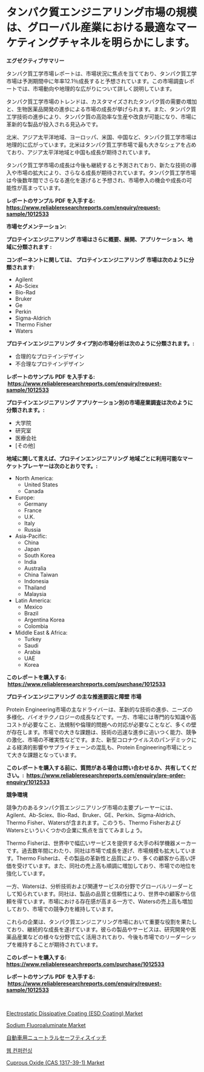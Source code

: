 <p><h1>タンパク質エンジニアリング市場の規模は、グローバル産業における最適なマーケティングチャネルを明らかにします。</h1></p><p><strong>エグゼクティブサマリー</strong></p>
<p><p>タンパク質工学市場レポートは、市場状況に焦点を当てており、タンパク質工学市場は予測期間中に年率12.1％成長すると予想されています。この市場調査レポートでは、市場動向や地理的な広がりについて詳しく説明しています。</p><p>タンパク質工学市場のトレンドは、カスタマイズされたタンパク質の需要の増加と、生物医薬品開発の進歩による市場の成長が挙げられます。また、タンパク質工学技術の進歩により、タンパク質の高効率な生産や改良が可能になり、市場に革新的な製品が投入される見込みです。</p><p>北米、アジア太平洋地域、ヨーロッパ、米国、中国など、タンパク質工学市場は地理的に広がっています。北米はタンパク質工学市場で最も大きなシェアを占めており、アジア太平洋地域と中国も成長が期待されています。</p><p>タンパク質工学市場の成長は今後も継続すると予測されており、新たな技術の導入や市場の拡大により、さらなる成長が期待されています。タンパク質工学市場は今後数年間でさらなる進化を遂げると予想され、市場参入の機会や成長の可能性が高まっています。</p></p>
<p><strong>レポートのサンプル PDF を入手する: <a href="https://www.reliableresearchreports.com/enquiry/request-sample/1012533">https://www.reliableresearchreports.com/enquiry/request-sample/1012533</a></strong></p>
<p><strong>市場セグメンテーション:</strong></p>
<p><strong> プロテインエンジニアリング 市場はさらに概要、展開、アプリケーション、地域に分類されます :</strong></p>
<p><strong>コンポーネントに関しては、 プロテインエンジニアリング 市場は次のように分類されます: &nbsp;</strong></p>
<p><ul><li>Agilent</li><li>Ab-Sciex</li><li>Bio-Rad</li><li>Bruker</li><li>Ge</li><li>Perkin</li><li>Sigma-Aldrich</li><li>Thermo Fisher</li><li>Waters</li></ul></p>
<p><strong> プロテインエンジニアリング タイプ別の市場分析は次のように分類されます。:</strong></p>
<p><ul><li>合理的なプロテインデザイン</li><li>不合理なプロテインデザイン</li></ul></p>
<p><strong>レポートのサンプル PDF を入手する: &nbsp;<a href="https://www.reliableresearchreports.com/enquiry/request-sample/1012533">https://www.reliableresearchreports.com/enquiry/request-sample/1012533</a></strong></p>
<p><strong> プロテインエンジニアリング アプリケーション別の市場産業調査は次のように分類されます。:</strong></p>
<p><ul><li>大学院</li><li>研究室</li><li>医療会社</li><li>[その他]</li></ul></p>
<p><strong>地域に関して言えば、プロテインエンジニアリング 地域ごとに利用可能なマーケットプレーヤーは次のとおりです。:</strong></p>
<p><ul>
    <li>
        North America:
        <ul>
            <li>United States</li>
            <li>Canada</li>
        </ul>
    </li>
    <li>
        Europe:
        <ul>
            <li>Germany</li>
            <li>France</li>
            <li>U.K.</li>
            <li>Italy</li>
            <li>Russia</li>
        </ul>
    </li>
    <li>
        Asia-Pacific:
        <ul>
            <li>China</li>
            <li>Japan</li>
            <li>South Korea</li>
            <li>India</li>
            <li>Australia</li>
            <li>China Taiwan</li>
            <li>Indonesia</li>
            <li>Thailand</li>
            <li>Malaysia</li>
        </ul>
    </li>
    <li>
        Latin America:
        <ul>
            <li>Mexico</li>
            <li>Brazil</li>
            <li>Argentina Korea</li>
            <li>Colombia</li>
        </ul>
    </li>
    <li>
        Middle East & Africa:
        <ul>
            <li>Turkey</li>
            <li>Saudi</li>
            <li>Arabia</li>
            <li>UAE</li>
            <li>Korea</li>
        </ul>
    </li>
    </ul></p>
<p><strong>このレポートを購入する: &nbsp;<a href="https://www.reliableresearchreports.com/purchase/1012533">https://www.reliableresearchreports.com/purchase/1012533</a></strong></p>
<p><strong>プロテインエンジニアリング の主な推進要因と障壁 市場</strong></p>
<p><p>Protein Engineering市場の主なドライバーは、革新的な技術の進歩、ニーズの多様化、バイオテクノロジーの成長などです。一方、市場には専門的な知識や高コストが必要なこと、法規制や倫理的問題への対応が必要なことなど、多くの壁が存在します。市場での大きな課題は、技術の迅速な進歩に追いつく能力、競争の激化、市場の不確実性などです。また、新型コロナウイルスのパンデミックによる経済的影響やサプライチェーンの混乱も、Protein Engineering市場にとって大きな課題となっています。</p></p>
<p><strong>このレポートを購入する前に、質問がある場合は問い合わせるか、共有してください。:&nbsp; <a href="https://www.reliableresearchreports.com/enquiry/pre-order-enquiry/1012533">https://www.reliableresearchreports.com/enquiry/pre-order-enquiry/1012533</a></strong></p>
<p><strong>競争環境</strong></p>
<p><p>競争力のあるタンパク質エンジニアリング市場の主要プレーヤーには、Agilent、Ab-Sciex、Bio-Rad、Bruker、GE、Perkin、Sigma-Aldrich、Thermo Fisher、Watersが含まれます。このうち、Thermo FisherおよびWatersといういくつかの企業に焦点を当ててみましょう。</p><p>Thermo Fisherは、世界中で幅広いサービスを提供する大手の科学機器メーカーです。過去数年間にわたり、同社は市場で成長を遂げ、市場規模も拡大しています。Thermo Fisherは、その製品の革新性と品質により、多くの顧客から高い評価を受けています。また、同社の売上高も順調に増加しており、市場での地位を強化しています。</p><p>一方、Watersは、分析技術および関連サービスの分野でグローバルリーダーとして知られています。同社は、製品の品質と信頼性により、世界中の顧客から信頼を得ています。市場における存在感が高まる一方で、Watersの売上高も増加しており、市場での競争力を維持しています。</p><p>これらの企業は、タンパク質エンジニアリング市場において重要な役割を果たしており、継続的な成長を遂げています。彼らの製品やサービスは、研究開発や医薬品産業などの様々な分野で広く活用されており、今後も市場でのリーダーシップを維持することが期待されています。</p></p>
<p><strong>このレポートを購入する: &nbsp; <a href="https://www.reliableresearchreports.com/purchase/1012533">https://www.reliableresearchreports.com/purchase/1012533</a></strong></p>
<p><strong>レポートのサンプル PDF を入手する: &nbsp;<a href="https://www.reliableresearchreports.com/enquiry/request-sample/1012533">https://www.reliableresearchreports.com/enquiry/request-sample/1012533</a></strong><strong></strong></p>
<p>&nbsp;</p>
<p><p><a href="https://github.com/julyju69/Market-Research-Report-List-2/blob/main/electrostatic-dissipative-coating-esd-coating-market.md">Electrostatic Dissipative Coating (ESD Coating) Market</a></p><p><a href="https://issuu.com/reportprime-2/docs/sodium-fluoroaluminate-market-size-2030.pptx">Sodium Fluoroaluminate Market</a></p><p><a href="https://medium.com/@kelscdowell78456/%E8%87%AA%E5%8B%95%E8%BB%8A%E3%81%AE%E3%83%8B%E3%83%A5%E3%83%BC%E3%83%88%E3%83%A9%E3%83%AB%E3%82%BB%E3%83%BC%E3%83%95%E3%83%86%E3%82%A3%E3%82%B9%E3%82%A4%E3%83%83%E3%83%81%E3%81%AE%E5%B8%82%E5%A0%B4%E8%A6%8F%E6%A8%A1-cagr-%E3%83%88%E3%83%AC%E3%83%B3%E3%83%89-2024-2030-3a0059ca3fc2">自動車用ニュートラルセーフティスイッチ</a></p><p><a href="https://medium.com/@emmettsaynford43546/%EC%9B%B9-%EC%BD%98%ED%8D%BC%EB%9F%B0%EC%8B%B1-%EC%8B%9C%EC%9E%A5-%EA%B2%BD%EC%9F%81-%EB%B6%84%EC%84%9D-%EC%8B%9C%EC%9E%A5-%EB%8F%99%ED%96%A5-%EB%B0%8F-2031%EB%85%84%EA%B9%8C%EC%A7%80%EC%9D%98-%EC%98%88%EC%B8%A1-58cfbbccbadd">웹 컨퍼런싱</a></p><p><a href="https://github.com/gdfhhhj/Market-Research-Report-List-3/blob/main/cuprous-oxide-cas-1317-39-1-market.md">Cuprous Oxide (CAS 1317-39-1) Market</a></p></p>